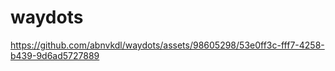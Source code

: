 # waydots


https://github.com/abnvkdl/waydots/assets/98605298/53e0ff3c-fff7-4258-b439-9d6ad5727889

